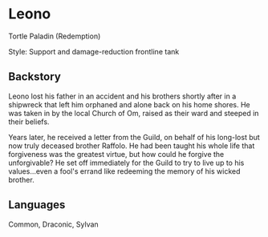 # Leono

Tortle Paladin (Redemption)

Style: Support and damage-reduction frontline tank

## Backstory

Leono lost his father in an accident and his brothers shortly after in a shipwreck that left him orphaned and alone back on his home shores. He was taken in by the local Church of Om, raised as their ward and steeped in their beliefs.

Years later, he received a letter from the Guild, on behalf of his long-lost but now truly deceased brother Raffolo. He had been taught his whole life that forgiveness was the greatest virtue, but how could he forgive the unforgivable? He set off immediately for the Guild to try to live up to his values...even a fool's errand like redeeming the memory of his wicked brother.

## Languages

Common, Draconic, Sylvan
